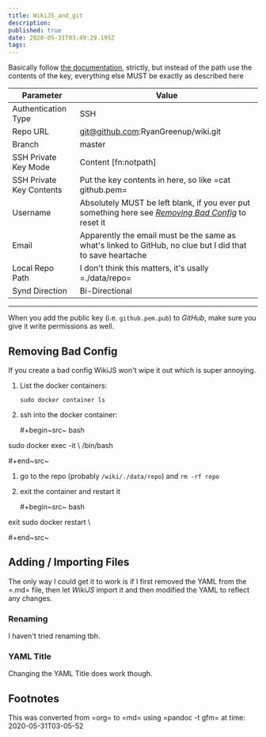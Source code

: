 ```yaml
---
title: WikiJS_and_git
description: 
published: true
date: 2020-05-31T03:49:29.195Z
tags: 
---
```


Basically follow [the
documentation](https://docs.requarks.io/storage/git), strictly, but
instead of the path use the contents of the key, everything else MUST be
exactly as described here

 | Parameter                | Value                                                                                                      | 
| ---                      | ---                                                                                                        | 
| Authentication Type      | SSH                                                                                                        | 
| Repo URL                 | git@github.com:RyanGreenup/wiki.git                                                                        | 
| Branch                   | master                                                                                                     | 
| SSH Private Key Mode     | Content  [fn:notpath]                                                                                      | 
| SSH Private Key Contents | Put the key contents in here, so like =cat github.pem=                                                     | 
| Username                 | Absolutely MUST be left blank, if you ever put something here see [*Removing Bad Config*](#Removing-Bad-Config)  to reset it          | 
| Email                    | Apparently the email must be the same as what's linked to GitHub, no clue but I did that to save heartache | 
| Local Repo Path          | I don't think this matters, it's usally =./data/repo=                                                      | 
| Synd Direction           | Bi-Directional                                                                                             | 

------

When you add the public key (i.e. `github.pem.pub`) to *GitHub*, make
sure you give it write permissions as well.

## Removing Bad Config

If you create a bad config WikiJS won\'t wipe it out which is super
annoying.

1.  List the docker containers:

    ``` {.bash}
    sudo docker container ls
    ```

2.  ssh into the docker container:

    \#+begin~src~ bash

sudo docker exec -it \ /bin/bash

\#+end~src~

1.  go to the repo (probably `/wiki/./data/repo`) and `rm -rf repo`

2.  exit the container and restart it

    \#+begin~src~ bash

exit sudo docker restart \

\#+end~src~

## Adding / Importing Files
The only way I could get it to work is if I first removed the YAML from the =.md= file, then let *WikiJS* import it and then modified the YAML to reflect any changes.

### Renaming
I haven't tried renaming tbh.

### YAML Title
Changing the YAML Title does work though.

## Footnotes


[^1]: If you do a path you\'re going to have to `ssh` into the docker
    container to create the key, if you have `ssh` into whatever is
    running the container this can get confusing so don\'t do that.

This was converted from =org= to =md= using =pandoc -t gfm= at time: 
2020-05-31T03-05-52

